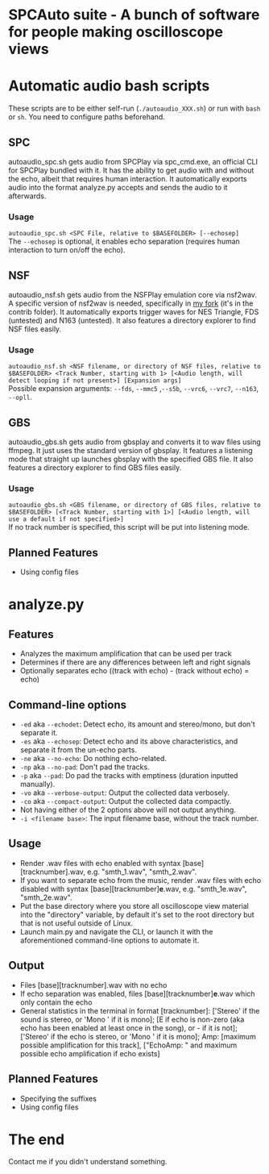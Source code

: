 # SPCAuto suite - A bunch of software for people making oscilloscope views


# Automatic audio bash scripts

These scripts are to be either self-run (`./autoaudio_XXX.sh`) or run with `bash` or `sh`. You need to configure paths beforehand.

## SPC

autoaudio_spc.sh gets audio from SPCPlay via spc_cmd.exe, an official CLI for SPCPlay bundled with it. It has the ability to get audio with and without the echo, albeit that requires human interaction. It automatically exports audio into the format analyze.py accepts and sends the audio to it afterwards.

### Usage

`autoaudio_spc.sh <SPC File, relative to $BASEFOLDER> [--echosep]`  
The `--echosep` is optional, it enables echo separation (requires human interaction to turn on/off the echo).

## NSF

autoaudio_nsf.sh gets audio from the NSFPlay emulation core via nsf2wav. A specific version of nsf2wav is needed, specifically in [my fork](https://github.com/ADM228/nsfplay) (it's in the contrib folder). It automatically exports trigger waves for NES Triangle, FDS (untested) and N163 (untested). It also features a directory explorer to find NSF files easily.

### Usage

`autoaudio_nsf.sh <NSF filename, or directory of NSF files, relative to $BASEFOLDER> <Track Number, starting with 1> [<Audio length, will detect looping if not present>] [Expansion args]`  
Possible expansion arguments: `--fds`, `--mmc5` ,`--s5b`, `--vrc6`, `--vrc7`, `--n163`, `--opll`.

## GBS

autoaudio_gbs.sh gets audio from gbsplay and converts it to wav files using ffmpeg. It just uses the standard version of gbsplay. It features a listening mode that straight up launches gbsplay with the specified GBS file. It also features a directory explorer to find GBS files easily.

### Usage

`autoaudio_gbs.sh <GBS filename, or directory of GBS files, relative to $BASEFOLDER> [<Track Number, starting with 1>] [<Audio length, will use a default if not specified>]`  
If no track number is specified, this script will be put into listening mode.

## Planned Features

- Using config files
  
# analyze.py

## Features

- Analyzes the maximum amplification that can be used per track
- Determines if there are any differences between left and right signals
- Optionally separates echo ((track with echo) - (track without echo) = echo)

## Command-line options

- `-ed` aka `--echodet`: Detect echo, its amount and stereo/mono, but don't separate it.
- `-es` aka `--echosep`: Detect echo and its above characteristics, and separate it from the un-echo parts.
- `-ne` aka `--no-echo`: Do nothing echo-related.
- `-np` aka `--no-pad`: Don't pad the tracks.
- `-p`  aka `--pad`: Do pad the tracks with emptiness (duration inputted manually).
- `-vo` aka `--verbose-output`: Output the collected data verbosely.
- `-co` aka `--compact-output`: Output the collected data compactly.
- Not having either of the 2 options above will not output anything.
- `-i <filename base>`: The input filename base, without the track number.

## Usage

- Render .wav files with echo enabled with syntax [base][tracknumber].wav, e.g. "smth_1.wav", "smth_2.wav".
- If you want to separate echo from the music, render .wav files with echo disabled with syntax [base][tracknumber]**e**.wav, e.g. "smth_1e.wav", "smth_2e.wav".
- Put the base directory where you store all oscilloscope view material into the "directory" variable, by default it's set to the root directory but that is not useful outside of Linux.
- Launch main.py and navigate the CLI, or launch it with the aforementioned command-line options to automate it.

## Output

- Files [base][tracknumber].wav with no echo
- If echo separation was enabled, files [base][tracknumber]**e**.wav which only contain the echo 
- General statistics in the terminal in format [tracknumber]: ['Stereo' if the sound is stereo, or 'Mono  ' if it is mono]; [E if echo is non-zero (aka echo has been enabled at least once in the song), or - if it is not]; ['Stereo' if the echo is stereo, or 'Mono  ' if it is mono]; Amp: [maximum possible amplification for this track], ["EchoAmp: " and maximum possible echo amplification if echo exists]

## Planned Features

- Specifying the suffixes
- Using config files

# The end

Contact me if you didn't understand something.
